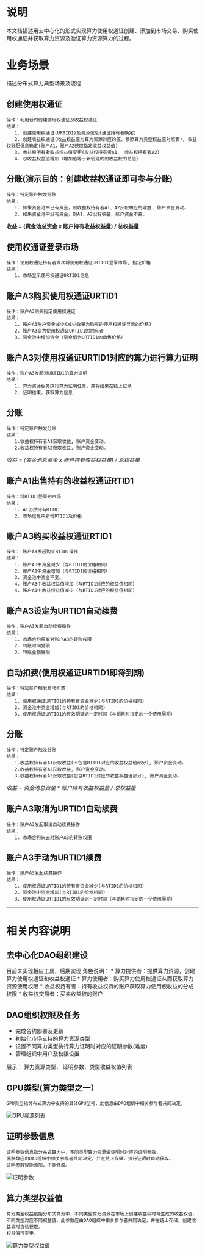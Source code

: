 
# 说明
   本文档描述用去中心化的形式实现算力使用权通证创建、添加到市场交易、购买使用权通证并获取算力资源及验证算力资源算力的过程。

# 业务场景
   描述分布式算力典型场景及流程

## 创建使用权通证
    操作：利用合约创建使用权通证及收益权通证
    结果：
       1. 创建使用权通证(URTID1)及资源信息(通证持有者确定)
       2. 创建收益权通证(收益权益值为算力资源对应的值，参照算力类型权益值对照表), 收益权分配信息确定(账户A1，账户A2获取指定收益权益值)
       3. 收益权所有者收益权益值变更(收益权持有者A1， 收益权持有者A2)
       4. 总收益权益值增加（增加值等于新创建的的收益权的总值）

## 分账(演示目的：创建收益权通证即可参与分账)
    操作：特定账户触发分账
    结果：
       1. 如果资金池中已有资金，则收益权持有者A1、A2获取相应的收益, 账户资金变动。
       2. 如果资金池中没有资金，则A1、A2没有收益，账户资金不变.
  **收益 = (资金池总资金 x 账户持有收益权益量) / 总权益量**

## 使用权通证登录市场
    操作：使用权通证持有者首次将使用权通证URTID1登录市场, 指定价格
    结果：
       1. 市场显示使用权通证URTID1信息

## 账户A3购买使用权通证URTID1
    操作：账户A3购买指定使用权通证
    结果：
       1. 账户A3账户资金减少(减少数量为购买的使用权通证显示的价格)
       2. 账户A3变为使用权通证URTID1的拥有者
       3. 资金池中增加资金（资金值为URTID1的出售价格）

## 账户A3对使用权通证URTID1对应的算力进行算力证明
    操作：账户A3发起对URTID1的算力证明
    结果：
       1. 算力资源服务执行算力证明任务，并将结果在链上记录
       2. 证明结束，获取算力信息

## 分账
    操作：特定账户触发分账
    结果：
       1.收益权持有者A1获取收益, 账户资金变动。
       2.收益权持有者A2获取收益, 账户资金变动。
       
   *收益 = (资金池总资金 x 账户持有收益权益量) / 总权益量*

## 账户A1出售持有的收益权通证RTID1
    操作：将RTID1登录到市场
    结果：
       1. A1仍然持有RTID1
       2. 市场信息中新增RTID1及价格

## 账户A3购买收益权通证RTID1
    操作： 账户A3发起购买RTID1操作
    结果： 
       1. 账户A3中资金减少（与RTID1的价格相同）
       2. 账户A1中资金增加（与RTID1的价格相同）
       3. 资金池中资金不变。
       4. 账户A3中收益权益值增加（与RTID1对应的权益值相同）
       4. 账户A1中收益权益值减少（与RTID1对应的权益值相同）

## 账户A3设定为URTID1自动续费
    操作：账户A3发起自动续费操作
    结果：
       1. 市场合约获取对账户A3的转账权限
       2. 转账时间受限
       3. 转账金额受限

## 自动扣费(使用权通证URTID1即将到期)
    操作：特定账户触发自动扣费
    结果：
       1. 使用权通证URTID1的持有者资金减少(与RTID1的价格相同)
       2. 资金池中资金增加(与RTID1的价格相同)
       3. 使用权通证URTID1的有效期延迟一定时间（与销售时指定的一个费用周期）

## 分账
    操作：特定账户触发分账
    结果：
       1.收益权持有者A1获取收益(不包含RTID1对应的收益权益值部分), 账户资金变动。
       2.收益权持有者A2获取收益, 账户资金变动。
       3.收益权持有者A3获取收益(包含RTID1对应的收益权益值部分), 账户资金变动。
       
   *收益 = 资金池总资金 * 账户持有收益权益量 / 总权益量*

## 账户A3取消为URTID1自动续费
    操作：账户A3发起取消自动续费操作
    结果：
       1. 市场合约失去对账户A3的转账权限

## 账户A3手动为URTID1续费
    操作：账户A3发起续费操作
    结果：
       1. 使用权通证URTID1的持有者资金减少(与RTID1的价格相同)
       2. 资金池中资金增加(与RTID1的价格相同)
       3. 使用权通证URTID1的有效期延迟一定时间（与销售时指定的一个费用周期）

---

# 相关内容说明

## 去中心化DAO组织建设
   目前未实现相应工具，后期实现
   角色说明：
      * 算力提供者：提供算力资源，创建算力使用权通证和收益权通证
      * 算力使用者：购买算力使用权通证从而获取算力资源使用权限
      * 收益权持有者：持有收益权持的账户获取算力使用权收益的分成权限
      * 收益权交易者：买卖收益权的账户

## DAO组织权限及任务
   * 完成合约部署及更新
   * 初始化市场支持的算力资源类型
   * 设置不同算力类型执行算力证明时对应的证明参数(难度)
   * 管理组织中用户及权限设置

   展示： 算力资源类型、 证明参数、类型收益权值列表


## GPU类型(算力类型之一）
    GPU类型指分布式算力中支持的具体GPU型号，此信息由DAO组织中相关参与者共同决定。

   ![GPU资源列表](./images/show_gpus.png)

 
## 证明参数信息
    证明参数信息指分布式算力中，不同类型算力资源做证明时对应的证明参数，
    此参数应由DAO组织中相关参与者共同决定，并在链上存储，执行证明时自动获取。
    证明参数智能添加，不能修改。

   ![证明参数](./images/show_proof_parameters.png)

## 算力类型权益值
    算力类型权益值指分布式算力中，不同类型算力资源在市场上创建收益权时可生成的收益权值，
    不同类型对应不同权益值，此参数应由DAO组织中相关参与者共同决定，并在链上存储，创建收益权时自动获取。
    权益值可变更。

   ![算力类型权益值](./images/show_type_revenue.png)

